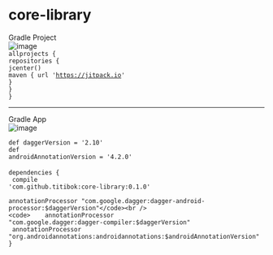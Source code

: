 # core-library

Gradle Project<br />
![image](https://cloud.githubusercontent.com/assets/18477507/26244640/be1f9534-3cba-11e7-8c5a-dbb65291f11b.png)
<br />
<code>allprojects {</code><br />
<code>repositories {</code><br />
<code>jcenter()</code><br />
<code>maven { url 'https://jitpack.io' }</code><br />
<code>}</code><br />
<code>}</code><br />

----------------------------------------------------------------------------------------------------------------------------
Gradle App<br />
![image](https://cloud.githubusercontent.com/assets/18477507/26244594/82bb8fd4-3cba-11e7-824f-e70a8ca7847d.png)

<code>def daggerVersion = '2.10'</code><br />
<code>def androidAnnotationVersion = '4.2.0'</code><br />
<br />
<code>dependencies {</code><br />
<code>    compile 'com.github.titibok:core-library:0.1.0'</code><br />
<code>    annotationProcessor "com.google.dagger:dagger-android-processor:$daggerVersion"</code><br />
<code>    annotationProcessor "com.google.dagger:dagger-compiler:$daggerVersion"</code><br />
<code>    annotationProcessor "org.androidannotations:androidannotations:$androidAnnotationVersion"</code><br />
<code>}</code><br /><br />
